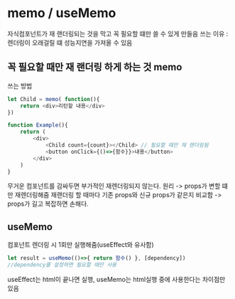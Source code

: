 # memo / useMemo
자식컴포넌트가 재 랜더링되는 것을 막고 꼭 필요할 떄만 쓸 수 있게 만들음
쓰는 이유 : 렌더링이 오래걸릴 떄 성능지연을 가져올 수 있음

## 꼭 필요할 때만 재 랜더링 하게 하는 것 memo
쓰는 방법
```javascript
let Child = memo( function(){
    return <div>리턴할 내용</div>
})

function Example(){
    return (
        <div>
            <Child count={count}></Child> // 필요할 때만 재 렌더링됨
            <button onClick={()=>{함수}}>내용</button>
        </div>
    )
}
```
무거운 컴포넌트를 감싸두면 부가적인 재렌더링되지 않는다.
원리 -> props가 변할 떄만 재렌더링해줌
재랜더링 할 때마다 기존 props와 신규 props가 같은지 비교함
-> props가 길고 복잡하면 손해다.

## useMemo
컴포넌트 렌더링 시 1회만 실행해줌(useEffect와 유사함)
```javascript
let result = useMemo(()=>{ return 함수() }, [dependency])
//dependency를 설정하면 필요할 때만 사용
```

useEffect는 html이 끝나면 실행, useMemo는 html실행 중에 사용한다는 차이점만 있음